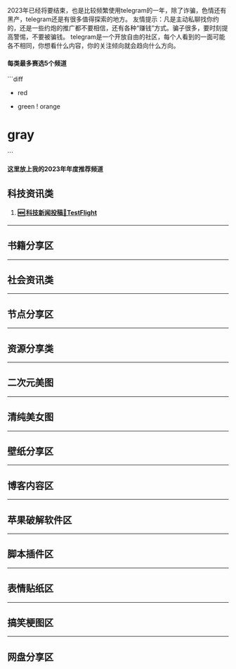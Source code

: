 2023年已经将要结束，也是比较频繁使用telegram的一年，除了诈骗，色情还有黑产，telegram还是有很多值得探索的地方。
友情提示：凡是主动私聊找你约的，还是一些约炮的推广都不要相信，还有各种“赚钱”方式。骗子很多，要时刻提高警惕，不要被骗钱。
telegram是一个开放自由的社区，每个人看到的一面可能各不相同，你想看什么内容，你的关注倾向就会趋向什么方向。  
#### 每类最多赛选5个频道

\`\`\`diff
- red
+ green
! orange
# gray
\`\`\`

**这里放上我的2023年年度推荐频道**  
## 科技资讯类 
1.  #### [🆕 科技新闻投稿📮TestFlight](https://t.me/TestFlightCN)
****
## 书籍分享区  
****
## 社会资讯类  
****
## 节点分享区  
****
## 资源分享类  
****
## 二次元美图  
****
## 清纯美女图  
****
## 壁纸分享区  
****
## 博客内容区  
****
## 苹果破解软件区 
**** 
## 脚本插件区
****
## 表情贴纸区  
****
## 搞笑梗图区
****
## 网盘分享区

